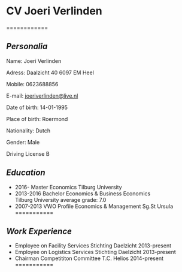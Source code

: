 
# CV Joeri Verlinden
============

## _Personalia_

Name: Joeri Verlinden

Adress: Daalzicht 40
        6097 EM Heel
        
Mobile: 0623688856

E-mail: joeriverlinden@live.nl

Date of birth: 14-01-1995

Place of birth: Roermond

Nationality: Dutch

Gender: Male

Driving License B

## _Education_
* 2016-
  Master Economics
  Tilburg University
* 2013-2016
  Bachelor Economics & Business Economics  
  Tilburg University
  average grade: 7.0
* 2007-2013
  VWO Profile Economics & Management
  Sg.St Ursula 
===========
## _Work Experience_
* Employee on Facility Services Stichting Daelzicht 2013-present
* Employee on Logistics Services Stichting Daelzicht 2013-present
* Chairman Competititon Committee T.C. Helios 2014-present
===========
